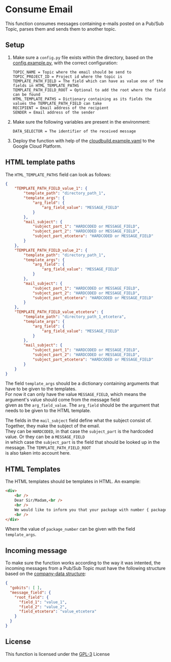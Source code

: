 # Consume Email
This function consumes messages containing e-mails posted on a Pub/Sub Topic, parses them and sends them to another topic.

## Setup
1. Make sure a ```config.py``` file exists within the directory, based on the [config.example.py](config.example.py), with the correct configuration:
    ~~~
    TOPIC_NAME = Topic where the email should be send to
    TOPIC_PROJECT_ID = Project id where the topic is
    TEMPLATE_PATH_FIELD = The field which can have as value one of the fields in HTML_TEMPLATE_PATHS
    TEMPLATE_PATH_FIELD_ROOT = Optional to add the root where the field can be found
    HTML_TEMPLATE_PATHS = Dictionary containing as its fields the values the TEMPLATE_PATH_FIELD can take
    RECIPIENT = Email address of the recipient
    SENDER = Email address of the sender
    ~~~
2. Make sure the following variables are present in the environment:
    ~~~
    DATA_SELECTOR = The identifier of the received message
    ~~~
3. Deploy the function with help of the [cloudbuild.example.yaml](cloudbuild.example.yaml) to the Google Cloud Platform.

## HTML template paths
The ```HTML_TEMPLATE_PATHS``` field can look as follows:  
~~~JSON
{
    "TEMPLATE_PATH_FIELD_value_1": {
        "template_path": "directory_path_1",
        "template_args": {
            "arg_field": {
                "arg_field_value": "MESSAGE_FIELD"
            }
        },
        "mail_subject": {
            "subject_part_1": "HARDCODED or MESSAGE_FIELD",
            "subject_part_2": "HARDCODED or MESSAGE_FIELD",
            "subject_part_etcetera": "HARDCODED or MESSAGE_FIELD"
        }
    },
    "TEMPLATE_PATH_FIELD_value_2": {
        "template_path": "directory_path_1",
        "template_args": {
            "arg_field": {
                "arg_field_value": "MESSAGE_FIELD"
            }
        },
        "mail_subject": {
            "subject_part_1": "HARDCODED or MESSAGE_FIELD",
            "subject_part_2": "HARDCODED or MESSAGE_FIELD",
            "subject_part_etcetera": "HARDCODED or MESSAGE_FIELD"
        }
    },
    "TEMPLATE_PATH_FIELD_value_etcetera": {
        "template_path": "directory_path_1_etcetera",
        "template_args": {
            "arg_field": {
                "arg_field_value": "MESSAGE_FIELD"
            }
        },
        "mail_subject": {
            "subject_part_1": "HARDCODED or MESSAGE_FIELD",
            "subject_part_2": "HARDCODED or MESSAGE_FIELD",
            "subject_part_etcetera": "HARDCODED or MESSAGE_FIELD"
        }
    }
}
~~~
The field ```template_args``` should be a dictionary containing arguments that have to be given to the templates.  
For now it can only have the value ```MESSAGE_FIELD```, which means the argument's value should come from the message field  
given as the ```arg_field_value```. The ```arg_field``` should be the argument that needs to be given to the HTML template.

The fields in the ```mail_subject``` field define what the subject consist of. Together, they make the subject of the email.  
They can be ```HARDCODED```, in that case the ```subject_part``` is the hardcoded value. Or they can be a ```MESSAGE_FIELD```  
in which case the ```subject_part``` is the field that should be looked up in the message. The ```TEMPLATE_PATH_FIELD_ROOT```  
is also taken into account here.

## HTML Templates
The HTML templates should be templates in HTML. An example:
~~~HTML
<div>
    <br />
    Dear Sir/Madam,<br />
    <br />
    We would like to inform you that your package with number { package_number } has arrived.<br />
    <br />
</div>
~~~
Where the value of ```package_number``` can be given with the field ```template_args```.

## Incoming message
To make sure the function works according to the way it was intented, the incoming messages from a Pub/Sub Topic must have the following structure based on the [company-data structure](https://vwt-digital.github.io/project-company-data.github.io/v1.1/schema):
~~~JSON
{
  "gobits": [ ],
  "message_field": {
    "root_field": {
      "field_1": "value_1",
      "field_2": "value_2",
      "field_etcetera": "value_etcetera"
    }
  }
}
~~~

## License
This function is licensed under the [GPL-3](https://www.gnu.org/licenses/gpl-3.0.en.html) License
